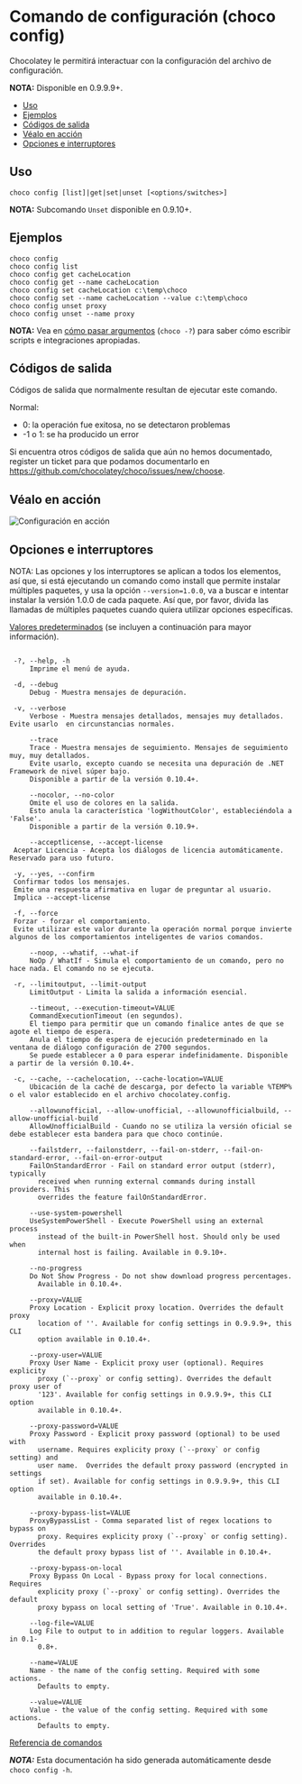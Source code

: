 ﻿<!-- This file is automatically generated based on output from https://github.com/chocolatey/choco/tree/stable/src/chocolatey/infrastructure.app/commands/ChocolateyConfigCommand.cs using https://github.com/chocolatey/choco/tree/stable/GenerateDocs.ps1. Contributions are welcome at the original location(s). If the file is not found, it is not part of the open source edition of Chocolatey or the name of the file is different. -->

# Comando de configuración (choco config)

Chocolatey le permitirá interactuar con la configuración del archivo de configuración.

**NOTA:** Disponible en 0.9.9.9+.

<!-- TOC -->

- [Uso](#usage)
- [Ejemplos](#examples)
- [Códigos de salida](#exit-codes)
- [Véalo en acción](#see-it-in-action)
- [Opciones e interruptores](#options-and-switches)

<!-- /TOC -->

## Uso

    choco config [list]|get|set|unset [<options/switches>]

**NOTA:** Subcomando `Unset` disponible en 0.9.10+.

## Ejemplos

    choco config
    choco config list
    choco config get cacheLocation
    choco config get --name cacheLocation
    choco config set cacheLocation c:\temp\choco
    choco config set --name cacheLocation --value c:\temp\choco
    choco config unset proxy
    choco config unset --name proxy

**NOTA:** Vea en [cómo pasar argumentos](CommandsReference#how-to-pass-options--switches) (`choco -?`) para saber cómo
 escribir scripts e integraciones apropiadas.


## Códigos de salida

Códigos de salida que normalmente resultan de ejecutar este comando.

Normal:
 - 0: la operación fue exitosa, no se detectaron problemas
 - -1 o 1: se ha producido un error

Si encuentra otros códigos de salida que aún no hemos documentado, register un ticket para que podamos documentarlo en  https://github.com/chocolatey/choco/issues/new/choose.


## Véalo en acción

![Configuración en acción](https://raw.githubusercontent.com/wiki/chocolatey/choco/images/gifs/choco_config.gif)


## Opciones e interruptores

NOTA: Las opciones y los interruptores se aplican a todos los elementos, así que, si está ejecutando un comando como install que permite instalar múltiples paquetes, y usa la opción `--version=1.0.0`, va a buscar e intentar instalar la versión 1.0.0 de cada paquete. Así que, por favor, divida las llamadas de múltiples paquetes cuando quiera utilizar opciones específicas.

[Valores predeterminados](switches|CommandsReference#default-options-and-switches) (se incluyen a continuación para mayor información).

~~~

 -?, --help, -h
     Imprime el menú de ayuda.

 -d, --debug
     Debug - Muestra mensajes de depuración.

 -v, --verbose
     Verbose - Muestra mensajes detallados, mensajes muy detallados. Evite usarlo  en circunstancias normales.

     --trace
     Trace - Muestra mensajes de seguimiento. Mensajes de seguimiento muy, muy detallados. 
     Evite usarlo, excepto cuando se necesita una depuración de .NET Framework de nivel súper bajo. 
     Disponible a partir de la versión 0.10.4+.

     --nocolor, --no-color
     Omite el uso de colores en la salida. 
     Esto anula la característica 'logWithoutColor', estableciéndola a  'False'. 
     Disponible a partir de la versión 0.10.9+.

     --acceptlicense, --accept-license
 Aceptar Licencia - Acepta los diálogos de licencia automáticamente. Reservado para uso futuro.

 -y, --yes, --confirm
 Confirmar todos los mensajes.
 Emite una respuesta afirmativa en lugar de preguntar al usuario. 
 Implica --accept-license

 -f, --force
 Forzar - forzar el comportamiento. 
 Evite utilizar este valor durante la operación normal porque invierte algunos de los comportamientos inteligentes de varios comandos.
 
     --noop, --whatif, --what-if
     NoOp / WhatIf - Simula el comportamiento de un comando, pero no hace nada. El comando no se ejecuta.

 -r, --limitoutput, --limit-output
     LimitOutput - Limita la salida a información esencial.

     --timeout, --execution-timeout=VALUE
     CommandExecutionTimeout (en segundos).
     El tiempo para permitir que un comando finalice antes de que se agote el tiempo de espera. 
     Anula el tiempo de espera de ejecución predeterminado en la ventana de diálogo configuración de 2700 segundos. 
     Se puede establecer a 0 para esperar indefinidamente. Disponible a partir de la versión 0.10.4+.

 -c, --cache, --cachelocation, --cache-location=VALUE
     Ubicación de la caché de descarga, por defecto la variable %TEMP% o el valor establecido en el archivo chocolatey.config.
     
     --allowunofficial, --allow-unofficial, --allowunofficialbuild, --allow-unofficial-build
     AllowUnofficialBuild - Cuando no se utiliza la versión oficial se debe establecer esta bandera para que choco continúe.

     --failstderr, --failonstderr, --fail-on-stderr, --fail-on-standard-error, --fail-on-error-output
     FailOnStandardError - Fail on standard error output (stderr), typically
       received when running external commands during install providers. This
       overrides the feature failOnStandardError.

     --use-system-powershell
     UseSystemPowerShell - Execute PowerShell using an external process
       instead of the built-in PowerShell host. Should only be used when
       internal host is failing. Available in 0.9.10+.

     --no-progress
     Do Not Show Progress - Do not show download progress percentages.
       Available in 0.10.4+.

     --proxy=VALUE
     Proxy Location - Explicit proxy location. Overrides the default proxy
       location of ''. Available for config settings in 0.9.9.9+, this CLI
       option available in 0.10.4+.

     --proxy-user=VALUE
     Proxy User Name - Explicit proxy user (optional). Requires explicity
       proxy (`--proxy` or config setting). Overrides the default proxy user of
       '123'. Available for config settings in 0.9.9.9+, this CLI option
       available in 0.10.4+.

     --proxy-password=VALUE
     Proxy Password - Explicit proxy password (optional) to be used with
       username. Requires explicity proxy (`--proxy` or config setting) and
       user name.  Overrides the default proxy password (encrypted in settings
       if set). Available for config settings in 0.9.9.9+, this CLI option
       available in 0.10.4+.

     --proxy-bypass-list=VALUE
     ProxyBypassList - Comma separated list of regex locations to bypass on
       proxy. Requires explicity proxy (`--proxy` or config setting). Overrides
       the default proxy bypass list of ''. Available in 0.10.4+.

     --proxy-bypass-on-local
     Proxy Bypass On Local - Bypass proxy for local connections. Requires
       explicity proxy (`--proxy` or config setting). Overrides the default
       proxy bypass on local setting of 'True'. Available in 0.10.4+.

     --log-file=VALUE
     Log File to output to in addition to regular loggers. Available in 0.1-
       0.8+.

     --name=VALUE
     Name - the name of the config setting. Required with some actions.
       Defaults to empty.

     --value=VALUE
     Value - the value of the config setting. Required with some actions.
       Defaults to empty.

~~~

[Referencia de comandos](CommandsReference)


***NOTA:*** Esta documentación ha sido generada automáticamente desde `choco config -h`.

